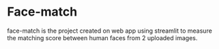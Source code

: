 # Face-match

face-match is the project created on web app using streamlit to measure the matching score between human faces from 2 uploaded images.
